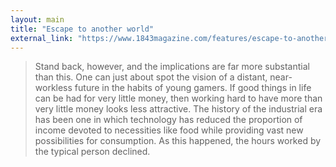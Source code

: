 ```yaml
---
layout: main
title: "Escape to another world"
external_link: "https://www.1843magazine.com/features/escape-to-another-world"
---
```

> Stand back, however, and the implications are far more substantial than this. One can just about spot the vision of a distant, near-workless future in the habits of young gamers. If good things in life can be had for very little money, then working hard to have more than very little money looks less attractive. The history of the industrial era has been one in which technology has reduced the proportion of income devoted to necessities like food while providing vast new possibilities for consumption. As this happened, the hours worked by the typical person declined.

